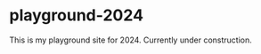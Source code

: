 # playground-2024
This is my playground site for 2024.
Currently under construction.
<!-- [View my site](https://hannashibata.github.io/playground-2024) -->
